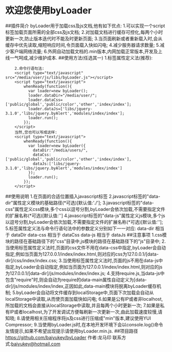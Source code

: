 欢迎您使用byLoader
===
##插件简介
        byLoader用于加载css及js文档,他有如下优点:
        1.可以实现一个script标签加载页面所需的全部css及js文档;
        2.对加载文档进行缓存可控化,每两个小时更新一次,防止版本迭代时不能及时更新页面;
        3.当页面刷新或者重新载入时,会从缓存中优先读取,缩短响应时间,令页面载入快如闪电;
        4.减少服务器请求数量;
        5.减少客户端网络流量;
        6.外网自动加载文档的.min版本,内网加载正常版本,开发及上线一气呵成,减少维护成本.
##使用方法(任选其一)
        1.标签属性定义法(推荐):
         <script type="text/javascript" data-dir="/media/user/" data-css="public/global,public/color,other" data-js="libs/jquery-3.1.0,libs/jquery.byAlert" src="/media/user/js/libs/byLoader.min.js"></script>
        
        2.命令行语句法:
        <script type="text/javascript" src="/media/user/js/libs/byLoader.js"></script>
        <script type="text/javascript">
            whenReady(function(){
              var loader=new byLoader();
              loader.dataDir="/media/user/";
              loader.dataCss=['public/global','public/color','other','index/index'];
              loader.dataJs=['libs/jquery-3.1.0','libs/jquery.byAlert','modules/index/index'];
              loader.run();
            });
        </script>
        当然,您也可以写成这样:
        <script type="text/javascript">
            whenReady(function(){
              var loader=new byLoader({
                dataDir:"/media/users/",
                dataCss:['public/global','public/color','other','index/index'],
                dataJs:['libs/jquery-3.1.0','libs/jquery.byAlert','modules/index/index']
              });
              loader.run();
            });
        </script>
##使用说明
        1.在页面的合适位置插入javascript标签
        2.javascript标签的"data-dir"属性定义模块的基础路径(*可选)[默认值:'./'];
        3.javascript标签的"data-css"属性定义css模块,多个css以逗号分割,byLoader会依次加载,不需要指定文件的扩展名称(*可选)[默认值:'']
        4.javascript标签的"data-js"属性定义js模块,多个js以逗号分割,byLoader会依次加载,不需要指定文件的扩展名称(*可选)[默认值:''];
        5.标签属性定义法与命令行语句法中的参数定义分别如下一一对应:
            data-dir  相当于 dataDir
            data-css 相当于 dataCss
            data-js    相当于 dataJs
##注意事项
        1.css模块的路径在基础路径下的"css"目录中,js模块的路径在基础路径下的"js"目录中;
        2.当使用标签属性定义法时,页面的css文件不用在data-css中指定,byLoader会自动指定,例如当页面为127.0.0.1/index/index.html,则对应的css为127.0.0.1/[data-dir]/css/index/index.css;
        3.当使用标签属性定义法时,页面的js不用在data-js中指定,byLoader会自动指定,例如当页面为127.0.0.1/index/index.html,则对应的js为127.0.0.1/[data-dir]/js/modules/index/index.js;
        4.支持require.js,当data-js中包含"require"时,则会自动为require的data-main属性自动定义为[data-dir]/js/modules/index/index,正因如此,data-main模块将脱离byLoader缓存机制;
        5.byLoader会自动将文件缓存到localStorage中,页面下次加载会自动从localStorage中读取,从而使页面加载快如闪电;
        6.如果是公有IP或者非localhost,所加载的文档会直接从localStorage中读取,并且每两个小时更新一次;
        7.如果是私有IP或者localhost,为了开发调试方便每刷新一次更新一次,由此加载速度较慢,请知晓;
        8.请使用相关压缩程序将js及css进行压缩成"min"版本,建议使用YUI Compressor;
        9.当使用byLoader.js时,在本地开发环境下会以console.log()命令友情提示,如果不希望出现提示请使用byLoader.min.js.
##项目路径
        https://github.com/baiyukey/byLoader
        作者:龙马印
        联系方式:baiyukey@hotmail.com
